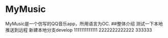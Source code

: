 # MyMusic
MyMusic是一个仿写的QQ音乐app，所用语言为OC.
##整体介绍
测试一下本地推送到远程
新建本地分支develop
1111111111111
2222222222222
333333
